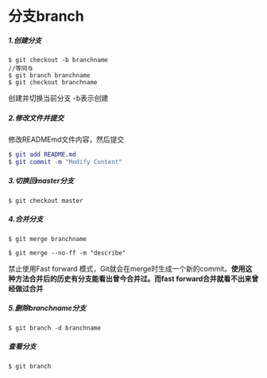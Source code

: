 # 分支branch

##### 1.创建分支
```git
$ git checkout -b branchname
//等同与
$ git branch branchname
$ git checkout branchname
```
创建并切换当前分支 -b表示创建
##### 2.修改文件并提交
修改READMEmd文件内容，然后提交
```gi
$ git add README.md
$ git commit -m "Modify Content"
```
##### 3.切换回master分支
```git
$ git checkout master
```
##### 4.合并分支
```git
$ git merge branchname
```

```git
$ git merge --no-ff -m "describe"
```
禁止使用Fast forward 模式，Git就会在merge时生成一个新的commit。**使用这种方法合并后的历史有分支能看出曾今合并过。而fast forward合并就看不出来曾经做过合并**
##### 5.删除branchname分支
```git
$ git branch -d branchname
```

##### 查看分支
`$ git branch`
